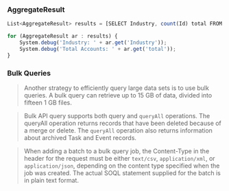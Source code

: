 
### AggregateResult
```javascript
List<AggregateResult> results = [SELECT Industry, count(Id) total FROM Account GROUP BY Industry]; 

for (AggregateResult ar : results) { 
    System.debug('Industry: ' + ar.get('Industry')); 
    System.debug('Total Accounts: ' + ar.get('total')); 
}
```

### Bulk Queries
> Another strategy to efficiently query large data sets is to use bulk queries. A bulk query can retrieve up to 15 GB of data, divided into fifteen 1 GB files.

> Bulk API query supports both query and `queryAll` operations. The queryAll operation returns records that have been deleted because of a merge or delete. The `queryAll` operation also returns information about archived Task and Event records.

> When adding a batch to a bulk query job, the Content-Type in the header for the request must be either `text/csv`, `application/xml`, or `application/json`, depending on the content type specified when the job was created. The actual SOQL statement supplied for the batch is in plain text format.
